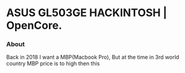 # ASUS GL503GE HACKINTOSH | OpenCore.

### About
Back in 2018 I want a MBP(Macbook Pro), But at the time in 3rd world country MBP price is to high
then this
